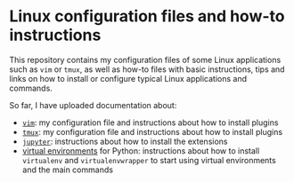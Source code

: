 # Linux configuration files and how-to instructions

This repository contains my configuration files of some Linux applications such as `vim` or `tmux`, as well as how-to files with basic instructions, tips and links on how to install or configure typical Linux applications and commands.

So far, I have uploaded documentation about:

* [`vim`](./vim): my configuration file and instructions about how to install plugins
* [`tmux`](./tmux): my configuration file and instructions about how to install plugins
* [`jupyter`](.jupyter.md): instructions about how to install the extensions
* [virtual environments](.virtual-environments.md) for Python: instructions about how to install `virtualenv` and `virtualenvwrapper` to start using virtual environments and the main commands
